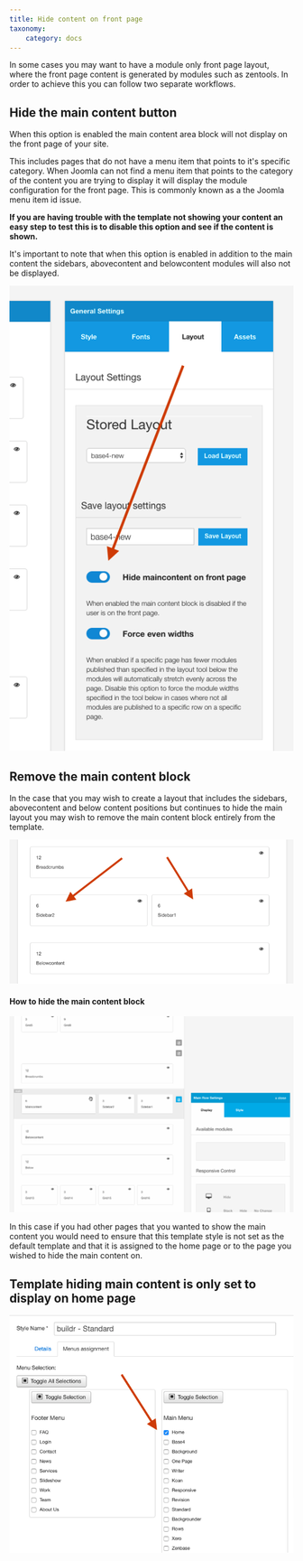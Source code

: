 ```yaml
---
title: Hide content on front page
taxonomy:
    category: docs
---
```



In some cases you may want to have a module only front page layout, where the front page content is generated by modules such as zentools. In order to achieve this you can follow two separate workflows.

## Hide the main content button

When this option is enabled the main content area block will not display on the front page of your site. 

This includes pages that do not have a menu item that points to it's specific category. When Joomla can not find a menu item that points to the category of the content you are trying to display it will display the module configuration for the front page. This is commonly known as a the Joomla menu item id issue.

**If you are having trouble with the template not showing your content an easy step to test this is to disable this option and see if the content is shown.**

It's important to note that when this option is enabled in addition to the main content the sidebars, abovecontent and belowcontent modules will also not be displayed.

![Hide Main content](hide-main-content.png)


## Remove the main content block

In the case that you may wish to create a layout that includes the sidebars, abovecontent and below content positions but continues to hide the main layout you may wish to remove the main content block entirely from the template.

![No content](no-content.png)

#### How to hide the main content block
![Hide main content](hide-main.gif)

In this case if you had other pages that you wanted to show the main content you would need to ensure that this template style is not set as the default template and that it is assigned to the home page or to the page you wished to hide the main content on.

## Template hiding main content is only set to display on home page
![Assign Home page](assign-homepage.png)